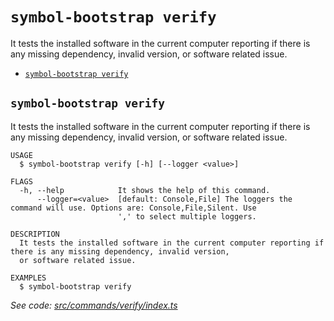 # `symbol-bootstrap verify`

It tests the installed software in the current computer reporting if there is any missing dependency, invalid version, or software related issue.

- [`symbol-bootstrap verify`](#symbol-bootstrap-verify)

## `symbol-bootstrap verify`

It tests the installed software in the current computer reporting if there is any missing dependency, invalid version, or software related issue.

```
USAGE
  $ symbol-bootstrap verify [-h] [--logger <value>]

FLAGS
  -h, --help            It shows the help of this command.
      --logger=<value>  [default: Console,File] The loggers the command will use. Options are: Console,File,Silent. Use
                        ',' to select multiple loggers.

DESCRIPTION
  It tests the installed software in the current computer reporting if there is any missing dependency, invalid version,
  or software related issue.

EXAMPLES
  $ symbol-bootstrap verify
```

_See code: [src/commands/verify/index.ts](https://github.com/nemneshia/symbol-bootstrap/blob/v2.0.6/src/commands/verify/index.ts)_
